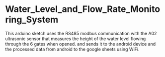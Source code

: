 # Water_Level_and_Flow_Rate_Monitoring_System
This arduino sketch uses the RS485 modbus communication with the A02 ultrasonic sensor that measures the height of the water level flowing through the 6 gates when opened. and sends it to the android device and the processed data from android to the google sheets using WiFi.
